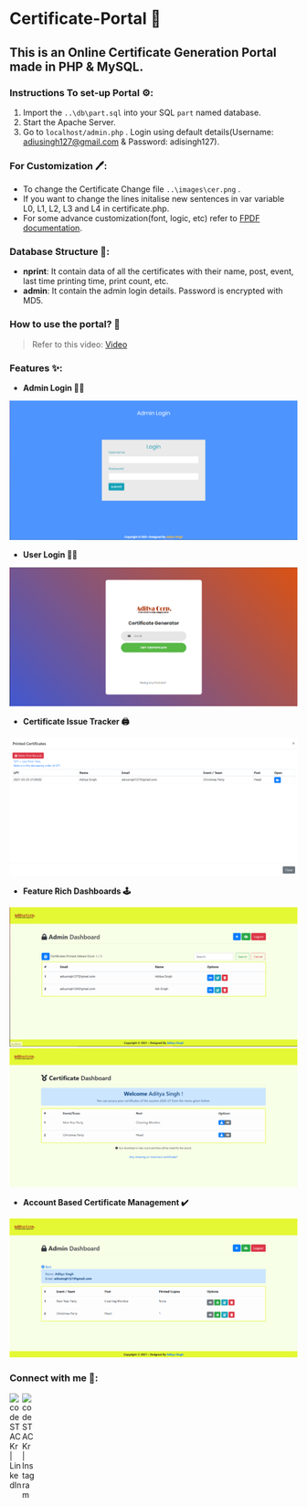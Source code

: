 # Certificate-Portal 📝

## This is an Online Certificate Generation Portal made in PHP & MySQL.

### Instructions To set-up Portal ⚙️:
1. Import the `..\db\part.sql` into your SQL `part` named database.
2. Start the Apache Server.
3. Go to `localhost/admin.php` . Login using default details(Username: adiusingh127@gmail.com & Password: adisingh127).

### For Customization 🖊️:
* To change the Certificate Change file `..\images\cer.png` .
* If you want to change the lines initalise new sentences in var variable L0, L1, L2, L3 and L4 in certificate.php.
* For some advance customization(font, logic, etc) refer to [FPDF documentation](http://www.fpdf.org).

### Database Structure 💾:
* **nprint**: It contain data of all the certificates with their name, post, event, last time printing time, print count, etc.
* **admin**: It contain the admin login details. Password is encrypted with MD5. 

### How to use the portal? 🤔
> Refer to this video: [Video](https://www.linkedin.com/posts/aditya-s-b29ab0120_php-mysql-javascript-ugcPost-6780910546913964032-_F5X)

### Features ✨:
* **Admin Login 🧑‍💻**

![alt text](https://github.com/AdiSR127/Certificate-Portal/blob/master/demo/admin_login.PNG)

* **User Login 🧑‍💼**

![alt text](https://github.com/AdiSR127/Certificate-Portal/blob/master/demo/User_Login.PNG)

* **Certificate Issue Tracker 🖨️**

![alt text](https://github.com/AdiSR127/Certificate-Portal/blob/master/demo/Print%20track.PNG)

* **Feature Rich Dashboards 🕹️**

![alt text](https://github.com/AdiSR127/Certificate-Portal/blob/master/demo/Admin_Dash1.PNG)
![alt text](https://github.com/AdiSR127/Certificate-Portal/blob/master/demo/User_dash.PNG)

* **Account Based Certificate Management ✔️**

![alt text](https://github.com/AdiSR127/Certificate-Portal/blob/master/demo/Admin_dash2.PNG)


### Connect with me 🔗:
[<img align="left" alt="codeSTACKr | LinkedIn" width="22px" src="https://cdn.jsdelivr.net/npm/simple-icons@v3/icons/linkedin.svg" />][linkedin]
[<img align="left" alt="codeSTACKr | Instagram" width="22px" src="https://cdn.jsdelivr.net/npm/simple-icons@v3/icons/instagram.svg" />][instagram]
<br />



[instagram]: https://www.instagram.com/adi_baba.exe/
[linkedin]: https://www.linkedin.com/in/aditya-s-b29ab0120/
